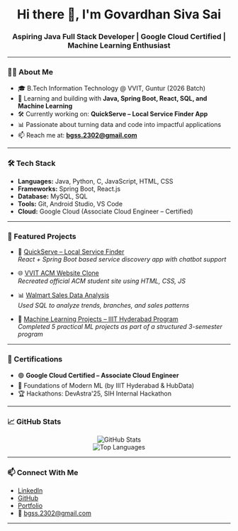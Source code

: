 <h1 align="center">Hi there 👋, I'm Govardhan Siva Sai</h1>
<h3 align="center">Aspiring Java Full Stack Developer | Google Cloud Certified | Machine Learning Enthusiast</h3>

---

### 👨‍💻 About Me

- 🎓 B.Tech Information Technology @ VVIT, Guntur (2026 Batch)
- 🌱 Learning and building with **Java, Spring Boot, React, SQL, and Machine Learning**
- 🛠️ Currently working on: **QuickServe – Local Service Finder App**
- 📊 Passionate about turning data and code into impactful applications
- 📫 Reach me at: **bgss.2302@gmail.com**

---

### 🛠️ Tech Stack

- **Languages:** Java, Python, C, JavaScript, HTML, CSS  
- **Frameworks:** Spring Boot, React.js  
- **Database:** MySQL, SQL  
- **Tools:** Git, Android Studio, VS Code 
- **Cloud:** Google Cloud (Associate Cloud Engineer – Certified)

---

### 🚀 Featured Projects

- 🔧 [QuickServe – Local Service Finder](https://github.com/Govardhan2302/QuickServe)  
  _React + Spring Boot based service discovery app with chatbot support_

- 🌐 [VVIT ACM Website Clone](https://github.com/Govardhan2302/VVIT-ACM-Clone)  
  _Recreated official ACM student site using HTML, CSS, JS_

- 📊 [Walmart Sales Data Analysis](https://github.com/Govardhan2302/Walmart-Sales-Data-Analysis)  
  _Used SQL to analyze trends, branches, and sales patterns_

- 🤖 [Machine Learning Projects – IIIT Hyderabad Program](https://github.com/Govardhan2302/Machine-Learning-Projects)  
  _Completed 5 practical ML projects as part of a structured 3-semester program_

---

### 📜 Certifications

- 🟢 **Google Cloud Certified – Associate Cloud Engineer**  
- 🧠 Foundations of Modern ML (by IIIT Hyderabad & HubData)   
- 🏆 Hackathons: DevAstra'25, SIH Internal Hackathon

---

### 📈 GitHub Stats

<p align="center">
  <img src="https://github-readme-stats.vercel.app/api?username=Govardhan2302&show_icons=true&theme=default&hide_title=false" alt="GitHub Stats" />
  <br />
  <img src="https://github-readme-stats.vercel.app/api/top-langs/?username=Govardhan2302&layout=compact&theme=default" alt="Top Languages" />
</p>

---

### 📫 Connect With Me

- [LinkedIn](https://linkedin.com/in/govardhan-siva-sai-3a1a721b3)
- [GitHub](https://github.com/Govardhan2302)
- [Portfolio](https://govardhan2302.github.io/Govardhan-Portfolio/)
- 📧 bgss.2302@gmail.com

---

